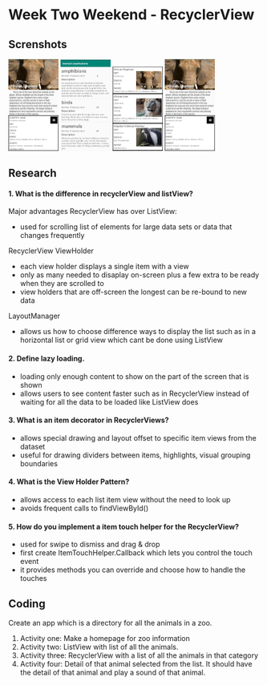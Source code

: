 # Week Two Weekend - RecyclerView #

## Screnshots ##
<p float="left">
  <img src="/screenshots/2019-08-05%2011.45.16.jpg" width="100" />
  <img src="/screenshots/2019-08-05%2011.46.06.jpg" width="100" />
  <img src="/screenshots/2019-08-05%2011.45.34.jpg" width="100" />
  <img src="/screenshots/2019-08-05%2011.45.16.jpg" width="100" />
</p>

## Research ##
#### 1. What is the difference in recyclerView and listView? ####
Major advantages RecyclerView has over ListView: </br>
* used for scrolling list of elements for large data sets or data that changes frequently

RecyclerView ViewHolder </br>
* each view holder displays a single item with a view
* only as many needed to disaplay on-screen plus a few extra to be ready when they are scrolled to
* view holders that are off-screen the longest can be re-bound to new data

LayoutManager </br>
* allows us how to choose difference ways to display the list such as in a horizontal list or grid view which cant be done using ListView

#### 2. Define lazy loading. ####
* loading only enough content to show on the part of the screen that is shown
* allows users to see content faster such as in RecyclerView instead of waiting for all the data to be loaded like ListView does

#### 3. What is an item decorator in RecyclerViews? ####
* allows special drawing and layout offset to specific item views from the dataset
* useful for drawing dividers between items, highlights, visual grouping boundaries

#### 4. What is the View Holder Pattern? ####
* allows access to each list item view without the need to look up
* avoids frequent calls to findViewById()

#### 5. How do you implement a item touch helper for the RecyclerView? ####
* used for swipe to dismiss and drag & drop
* first create ItemTouchHelper.Callback which lets you control the touch event
* it provides methods you can override and choose how to handle the touches

## Coding
Create an app which is a directory for all the animals in a zoo. </br>
1. Activity one: Make a homepage for zoo information </br>
2. Activity two: ListView with list of all the animals. </br>
3. Activity three: RecyclerView with a list of all the animals in that category </br>
4. Activity four: Detail of that animal selected from the list. It should have the detail of that animal and play a sound of that animal. </br>
